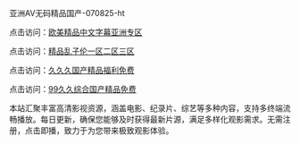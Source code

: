 亚洲AV无码精品国产-070825-ht

点击访问：<a href="https://heiliaowzu4ur.pages.dev">欧美精品中文字幕亚洲专区</a>

点击访问：<a href="https://heiliaozj3tjd.pages.dev">精品乱子伦一区二区三区</a>

点击访问：<a href="https://heiliaoe8ajia.pages.dev">久久久国产精品福利免费</a>

点击访问：<a href="https://heiliaoxqkkct.pages.dev">99久久综合国产精品免费</a>

本站汇聚丰富高清影视资源，涵盖电影、纪录片、综艺等多种内容，支持多终端流畅播放。每日更新，确保您能够及时获得最新片源，满足多样化观影需求。无需注册，点击即播，致力于为您带来极致观影体验。

<span style="display:none;">[Canonical link](）</span>
